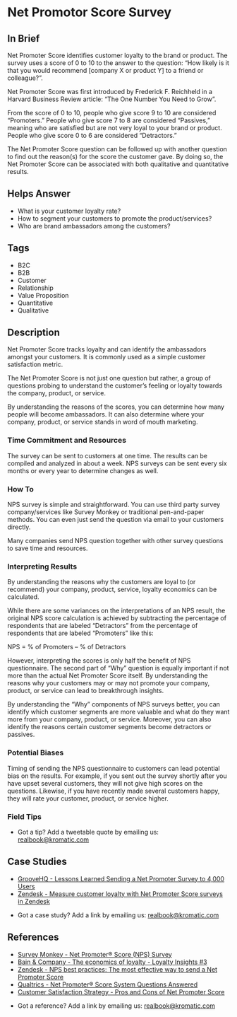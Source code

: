 # Net Promotor Score Survey

## In Brief
Net Promoter Score identifies customer loyalty to the brand or product. The survey uses a score of 0 to 10 to the answer to the question: “How likely is it that you would recommend [company X or product Y] to a friend or colleague?”.

Net Promoter Score was first introduced by Frederick F. Reichheld in a Harvard Business Review article: “The One Number You Need to Grow”. 

From the score of 0 to 10, people who give score 9 to 10 are considered “Promoters.” People who give score 7 to 8 are considered “Passives,” meaning who are satisfied but are not very loyal to your brand or product. People who give score 0 to 6 are considered “Detractors.” 

The Net Promoter Score question can be followed up with another question to find out the reason(s) for the score the customer gave. By doing so, the Net Promoter Score can be associated with both qualitative and quantitative results.

## Helps Answer
- What is your customer loyalty rate?
- How to segment your customers to promote the product/services?
- Who are brand ambassadors among the customers?

## Tags
- B2C
- B2B
- Customer
- Relationship
- Value Proposition
- Quantitative
- Qualitative

## Description
Net Promoter Score tracks loyalty and can identify the ambassadors amongst your customers. It is commonly used as a simple customer satisfaction metric.

The Net Promoter Score is not just one question but rather, a group of questions probing to understand the customer’s feeling or loyalty towards the company, product, or service. 

By understanding the reasons of the scores, you can determine how many people will become ambassadors. It can also determine where your company, product, or service stands in word of mouth marketing.

### Time Commitment and Resources
The survey can be sent to customers at one time. The results can be compiled and analyzed in about a week. NPS surveys can be sent every six months or every year to determine changes as well.

### How To
NPS survey is simple and straightforward. You can use third party survey company/services like Survey Monkey or traditional pen-and-paper methods. You can even just send the question via email to your customers directly. 

Many companies send NPS question together with other survey questions to save time and resources. 

### Interpreting Results
By understanding the reasons why the customers are loyal to (or recommend) your company, product, service, loyalty economics can be calculated. 

While there are some variances on the interpretations of an NPS result, the original NPS score calculation is achieved by subtracting the percentage of respondents that are labeled “Detractors” from the percentage of respondents that are labeled “Promoters” like this: 

NPS = % of Promoters – % of Detractors

However, interpreting the scores is only half the benefit of NPS questionnaire. The second part of “Why” question is equally important if not more than the actual Net Promoter Score itself. By understanding the reasons why your customers may or may not promote your company, product, or service can lead to breakthrough insights.

By understanding the “Why” components of NPS surveys better, you can identify which customer segments are more valuable and what do they want more from your company, product, or service. Moreover, you can also identify the reasons certain customer segments become detractors or passives. 

### Potential Biases
Timing of sending the NPS questionnaire to customers can lead potential bias on the results. For example, if you sent out the survey shortly after you have upset several customers, they will not give high scores on the questions. Likewise, if you have recently made several customers happy, they will rate your customer, product, or service higher. 

### Field Tips
* Got a tip? Add a tweetable quote by emailing us: [realbook@kromatic.com](mailto:realbook@kromatic.com)

## Case Studies
- [GrooveHQ - Lessons Learned Sending a Net Promoter Survey to 4,000 Users](https://www.groovehq.com/blog/net-promoter-score)
- [Zendesk -  Measure customer loyalty with Net Promoter Score surveys in Zendesk](https://www.zendesk.com/blog/nps-net-promoter-score/)
* Got a case study? Add a link by emailing us: [realbook@kromatic.com](mailto:realbook@kromatic.com) 

## References
- [Survey Monkey - Net Promoter® Score (NPS) Survey](https://www.surveymonkey.com/mp/net-promoter-score/)
- [Bain & Company - The economics of loyalty - Loyalty Insights #3](http://www.bain.com/publications/articles/the-economics-of-loyalty.aspx)
- [Zendesk - NPS best practices: The most effective way to send a Net Promoter Score](https://support.zendesk.com/hc/en-us/articles/203759086-NPS-best-practices-The-most-effective-way-to-send-a-Net-Promoter-Score-survey)
- [Qualtrics - Net Promoter® Score System Questions Answered](https://www.qualtrics.com/market-research/nps/)
- [Customer Satisfaction Strategy - Pros and Cons of Net Promoter Score](http://customersatisfactionstrategy.com/netpromoterscore.html)
* Got a reference? Add a link by emailing us: [realbook@kromatic.com](realbook@kromatic.com)

